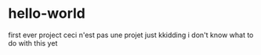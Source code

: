 # hello-world
first ever project
ceci n'est pas une projet
just kkidding i don't know what to do with this yet
